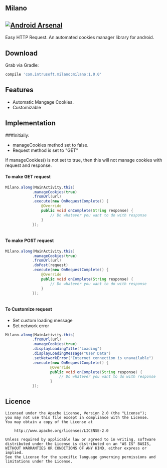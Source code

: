 Milano
--------
[![Android Arsenal](https://img.shields.io/badge/Android%20Arsenal-Milano-yellowgreen.svg?style=flat-square)](http://android-arsenal.com/details/1/4459)
--------
Easy HTTP Request.
An automated cookies manager library for android.



Download
--------

Grab via Gradle:
```groovy
compile 'com.intrusoft.milano:milano:1.0.0'
```



Features
--------
- Automatic Mangage Cookies.
- Customizable



Implementation
-----------
###Initially:
- manageCookies method set to false.
- Request method is set to "GET"

If manageCookies() is not set to true, then this will not manage cookies with request and response.

#### To make GET request

```java
Milano.along(MainActivity.this)
            .manageCookies(true)
            .fromUrl(url)
            .execute(new OnRequestComplete() {
                @Override
                public void onComplete(String response) {
                    // Do whatever you want to do with response
                }
            });
    
```



#### To make POST request

```java
Milano.along(MainActivity.this)
            .manageCookies(true)
            .fromUrl(url)
            .doPost(request)
            .execute(new OnRequestComplete() {
                @Override
                public void onComplete(String response) {
                    // Do whatever you want to do with response
                }
            });
    
```


#### To Customize request
- Set custom loading message
- Set network error


```java
Milano.along(MainActivity.this)
            .fromUrl(url)
            .manageCookies(true)
            .displayLoadingTitle("Loading")
            .displayLoadingMessage("User Data")
            .setNetworkError("Internet connection is unavailable")
            .execute(new OnRequestComplete() {
                    @Override
                    public void onComplete(String response) {
                        // Do whatever you want to do with response
                    }
            });
```





Licence
--------

```
Licensed under the Apache License, Version 2.0 (the "License");
you may not use this file except in compliance with the License.
You may obtain a copy of the License at

    http://www.apache.org/licenses/LICENSE-2.0

Unless required by applicable law or agreed to in writing, software
distributed under the License is distributed on an "AS IS" BASIS,
WITHOUT WARRANTIES OR CONDITIONS OF ANY KIND, either express or implied.
See the License for the specific language governing permissions and
limitations under the License.
```
